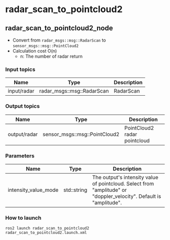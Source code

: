 # radar_scan_to_pointcloud2
## radar_scan_to_pointcloud2_node

- Convert from `radar_msgs::msg::RadarScan` to `sensor_msgs::msg::PointCloud2`
- Calculation cost O(n)
  - n: The number of radar return

### Input topics

| Name        | Type                       | Description |
| ----------- | -------------------------- | ----------- |
| input/radar | radar_msgs::msg::RadarScan | RadarScan   |

### Output topics

| Name         | Type                          | Description                  |
| ------------ | ----------------------------- | ---------------------------- |
| output/radar | sensor_msgs::msg::PointCloud2 | PointCloud2 radar pointcloud |

### Parameters

| Name                 | Type        | Description                                                                                                        |
| -------------------- | ----------- | ------------------------------------------------------------------------------------------------------------------ |
| intensity_value_mode | std::string | The output's intensity value of pointcloud. Select from "amplitude" or "doppler_velocity". Default is "amplitude". |

### How to launch

```
ros2 launch radar_scan_to_pointcloud2 radar_scan_to_pointcloud2.launch.xml
```
